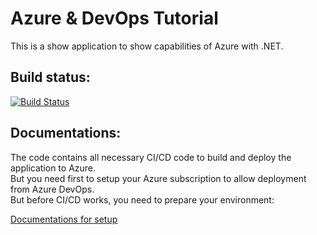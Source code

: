 # Azure & DevOps Tutorial
This is a show application to show capabilities of Azure with .NET.


## Build status:

[![Build Status](https://dev.azure.com/ghassankarwchan/property%20management/_apis/build/status%2FBuild%20Code%20Pipeline?branchName=main)](https://dev.azure.com/ghassankarwchan/property%20management/_build/latest?definitionId=10&branchName=main)

## Documentations: 
The code contains all necessary CI/CD code to build and deploy the application to Azure.  
But you need first to setup your Azure subscription to allow deployment from Azure DevOps.  
But before CI/CD works, you need to prepare your environment:

[Documentations for setup](../../wiki)
